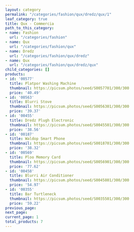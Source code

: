 ```yaml
---
layout: category
permalink: "/categories/fashion/qux/dredz/qux/1"
leaf_category: true
title: Qux - Commercia
path_to_this_category:
- name: Fashion
  url: "/categories/fashion"
- name: Qux
  url: "/categories/fashion/qux"
- name: Dredz
  url: "/categories/fashion/qux/dredz"
- name: Qux
  url: "/categories/fashion/qux/dredz/qux"
child_categories: []
products:
- id: '00577'
  title: Platpor Washing Machine
  thumbnail: https://picsum.photos/seed/S0057701/300/300
  price: '40.49'
- id: '00563'
  title: Blurri Stove
  thumbnail: https://picsum.photos/seed/S0056301/300/300
  price: '39.37'
- id: '00455'
  title: Dredz Plugh Electronic
  thumbnail: https://picsum.photos/seed/S0045501/300/300
  price: '38.56'
- id: '00187'
  title: Waldop Smart Phone
  thumbnail: https://picsum.photos/seed/S0018701/300/300
  price: '38.32'
- id: '00569'
  title: Ploo Memory Card
  thumbnail: https://picsum.photos/seed/S0056901/300/300
  price: '77.62'
- id: '00458'
  title: Blurri Air Conditioner
  thumbnail: https://picsum.photos/seed/S0045801/300/300
  price: '54.97'
- id: '00355'
  title: Bar Turtleneck
  thumbnail: https://picsum.photos/seed/S0035501/300/300
  price: '59.22'
previous_page: 
next_page: 
current_page: 1
total_products: 7
---
```

